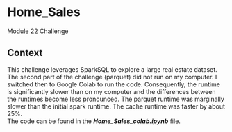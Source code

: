 # Home_Sales
Module 22 Challenge
## Context
This challenge leverages SparkSQL to explore a large real estate dataset.<br>
The second part of the challenge (parquet) did not run on my computer. I switched then to Google Colab to run the code. Consequently, the runtime is significantly slower than on my computer and the differences between the runtimes become less pronounced. The parquet runtime was marginally slower than the initial spark runtime. The cache runtime was faster by about 25%.<br>
The code can be found in the <b><i>Home_Sales_colab.ipynb</i></b> file.
